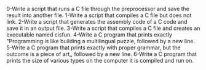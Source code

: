 0-Write a script that runs a C file through the preprocessor and save the result into another file.
1-Write a script that compiles a C file but does not link.
2-Write a script that generates the assembly code of a C code and save it in an output file.
3-Write a script that compiles a C file and creates an executable named cisfun.
4-Write a C program that prints exactly "Programming is like building a multilingual puzzle, followed by a new line.
5-Write a C program that prints exactly with proper grammar, but the outcome is a piece of art,, followed by a new line.
6-Write a C program that prints the size of various types on the computer it is compiled and run on.
